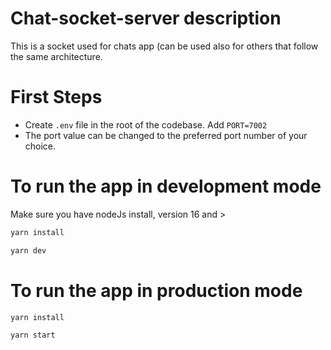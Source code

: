 # Chat-socket-server description

This is a socket used for chats app
(can be used also for others that follow the same architecture.

# First Steps

- Create `.env` file in the root of the codebase. Add `PORT=7002`
- The port value can be changed to the preferred port number of your choice.

# To run the app in development mode

Make sure you have nodeJs install, version 16 and >

```bash
yarn install

yarn dev
```

# To run the app in production mode

```bash
yarn install

yarn start
```
